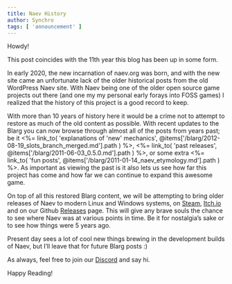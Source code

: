 ```yaml
---
title: Naev History
author: Synchro
tags: [ 'announcement' ]
---
```


Howdy! 

This post coincides with the 11th year this blog has been up in some form. 

In early 2020, the new incarnation of naev.org was born, and with the new site came an unfortunate lack of the older historical posts from the old WordPress Naev site. With Naev being one of the older open source game projects out there (and one my my personal early forays into FOSS games) I realized that the history of this project is a good record to keep. 

With more than 10 years of history here it would be a crime not to attempt to restore as much of the old content as possible. With recent updates to the Blarg you can now browse through almost all of the posts from years past; be it <%= link_to( 'explanations of \'new\' mechanics', @items['/blarg/2012-08-19_slots_branch_merged.md'].path ) %>, <%= link_to( 'past releases', @items['/blarg/2011-06-03_0.5.0.md'].path ) %>, or some extra <%= link_to( 'fun posts', @items['/blarg/2011-01-14_naev_etymology.md'].path ) %>. As important as viewing the past is it also lets us see how far this project has come and how far we can continue to expand this awesome game.

On top of all this restored Blarg content, we will be attempting to bring older releases of Naev to modern Linux and Windows systems, on [Steam](https://store.steampowered.com/app/598530/Naev/), [Itch.io](https://naev.itch.io/naev) and on our Github [Releases](https://github.com/naev/naev/releases/) page. This will give any brave souls the chance to see where Naev was at various points in time. Be it for nostalgia’s sake or to see how things were 5 years ago.

Present day sees a lot of cool new things brewing in the development builds of Naev, but I’ll leave that for future Blarg posts :) 

As always, feel free to join our [Discord](https://discord.com/invite/nd2M5BR) and say hi.

Happy Reading!
